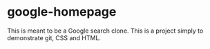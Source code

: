 # google-homepage
This is meant to be a Google search clone. This is a project simply to demonstrate git, CSS and HTML.